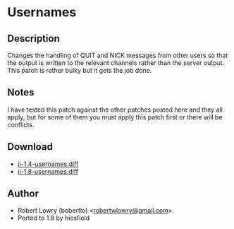 Usernames
=========

Description
-----------
Changes the handling of QUIT and NICK messages from other users so that the
output is written to the relevant channels rather than the server output. This
patch is rather bulky but it gets the job done.

Notes
-----
I have tested this patch against the other patches posted here and they all
apply, but for some of them you must apply this patch first or there will be
conflicts.

Download
--------
* [ii-1.4-usernames.diff](ii-1.4-usernames.diff)
* [ii-1.8-usernames.diff](ii-1.8-usernames.diff)

Author
------
* Robert Lowry (bobertlo) <[robertwlowry@gmail.com](mailto:robertwlowry@gmail.com)>
* Ported to 1.8 by hicsfield
